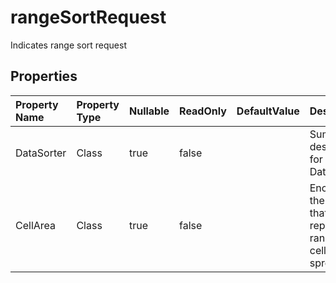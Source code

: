 # **rangeSortRequest**

Indicates range sort request 

## **Properties**

| Property Name | Property Type | Nullable |  ReadOnly | DefaultValue | Description | 
| :- | :- | :- |:- |  :- | :- |
|DataSorter|Class|true|false |  |Summary description for DataSorter.|
|CellArea|Class|true|false |  |Encapsulates the object that represents a range of cells within a spreadsheet.|

